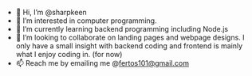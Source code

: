 - 👋 Hi, I’m @sharpkeen
- 👀 I’m interested in computer programming.
- 🌱 I’m currently learning backend programming including Node.js
- 💞️ I’m looking to collaborate on landing pages and webpage designs. I only have a small insight with backend coding and frontend is mainly what I enjoy coding in. (for now)
- 📫 Reach me by emailing me @fertos101@gmail.com

<!---
sharpkeen/sharpkeen is a ✨ special ✨ repository because its `README.md` (this file) appears on your GitHub profile.
You can click the Preview link to take a look at your changes.
--->

